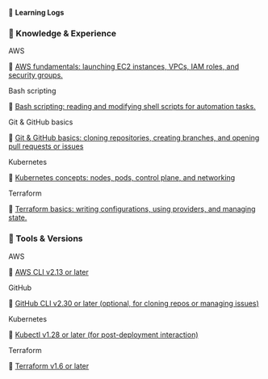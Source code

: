📖 **Learning Logs**

### 📖 Knowledge & Experience

AWS

🔗 [AWS fundamentals: launching EC2 instances, VPCs, IAM roles, and security groups.](https://aws.amazon.com/training/learn-about/cloud-practitioner)


Bash scripting

🔗 [Bash scripting: reading and modifying shell scripts for automation tasks.](https://tldp.org/LDP/Bash-Beginners-Guide/html/?spm=a2ty_o01.29997173.0.0.3cc2c92115XL0c)


Git & GitHub basics

🔗 [Git & GitHub basics: cloning repositories, creating branches, and opening pull requests or issues](https://skills.github.com/?spm=a2ty_o01.29997173.0.0.3cc2c92115XL0c)


Kubernetes

🔗 [Kubernetes concepts: nodes, pods, control plane, and networking](https://kubernetes.io/docs/tutorials/kubernetes-basics)


Terraform

🔗 [Terraform basics: writing configurations, using providers, and managing state.](https://developer.hashicorp.com/terraform/tutorials)


### 📖 Tools & Versions

AWS

🔗 [AWS CLI v2.13 or later](https://docs.aws.amazon.com/cli/latest/userguide/cli-chap-configure.html)


GitHub

🔗 [GitHub CLI v2.30 or later (optional, for cloning repos or managing issues)](https://cli.github.com)

Kubernetes

🔗 [Kubectl v1.28 or later (for post-deployment interaction)](https://kubernetes.io/docs/tasks/tools)

Terraform

🔗 [Terraform v1.6 or later](https://developer.hashicorp.com/terraform/tutorials/aws-get-started/install-cli)


